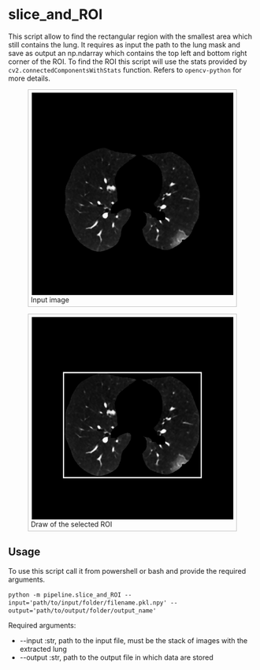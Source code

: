 # slice_and_ROI
This script allow to find the rectangular region with the smallest area which still contains the lung. It requires as input the path to the lung mask and save as output an np.ndarray which contains the top left and bottom right corner of the ROI. To find the ROI this script will use the stats provided by
`cv2.connectedComponentsWithStats` function. Refers to `opencv-python` for more details.




<html>
  <head>
	<style>
	figure {
		border: thin #c0c0c0 solid;
    display: flex;
    flex-flow: column;
    padding: 5px;
		max-width: 500px;
	}

	figcaption {
		background-color: black;
    color: gray;
    font: italic smaller sans-serif;
    padding: 7px;
    text-align: center;
	}
</style>
</head>
<body>


<figure>
<img src="./images/lung.png" alt="lung"
	title="input image"/>
	<figcaption>
	Input image
	</figcaption>
</figure>

<figure>
<img src="./images/ROI.png" alt="ROI"
title="ROI"/>
	<figcaption>
Draw of the selected ROI
	</figcaption>
</figure>


</body>
</html>







## Usage

To use this script call it from powershell or bash and provide the required arguments.

```
python -m pipeline.slice_and_ROI --input='path/to/input/folder/filename.pkl.npy' --output='path/to/output/folder/output_name'
```

Required arguments:

* --input :str, path to the input file, must be the stack of images with the extracted lung
* --output :str, path to the output file in which data are stored
